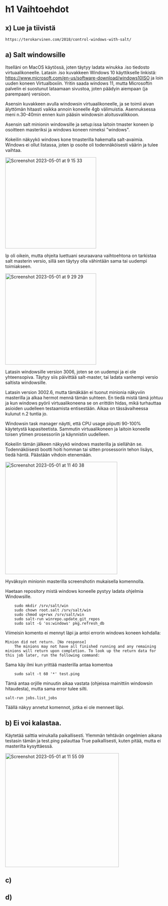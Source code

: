 # h1 Vaihtoehdot

## x) Lue ja tiivistä

    https://terokarvinen.com/2018/control-windows-with-salt/



## a) Salt windowsille

Itselläni on MacOS käytössä, joten täytyy ladata winukka .iso tiedosto virtuaalikoneelle. Latasin .iso kuvakkeen Windows 10 käyttikselle linkistä: https://www.microsoft.com/en-us/software-download/windows10ISO ja loin uuden koneen Virtualboxiin. Yritin saada windows 11, mutta Microsoftin palvelin ei suostunut lataamaan sivustoa, joten päädyin aiempaan (ja parempaan) versioon.

Asensin kuvakkeen avulla windowsin virtuaalikoneelle, ja se toimii aivan älyttömän hitaasti vaikka annoin koneelle 4gb välimuistia. Asennuksessa meni n.30-40min ennen kuin pääsin windowsin aloitusvalikkoon.

Asensin salt minionin windowsille ja setup:issa laitoin tmaster koneen ip osoitteen masteriksi ja windows koneen nimeksi "windows".

Kokeilin näkyykö windows kone tmasterilla hakemalla salt-avaimia. Windows ei ollut listassa, joten ip osoite oli todennäköisesti väärin ja tulee vaihtaa.

<img width="289" alt="Screenshot 2023-05-01 at 9 15 33" src="https://user-images.githubusercontent.com/120730231/235415667-b5becbbc-520a-457b-8c0e-90bc1b7b7bbf.png">


Ip oli oikein, mutta ohjeita luettuani seuraavana vaihtoehtona on tarkistaa salt masterin versio, sillä sen täytyy olla vähintään sama tai uudempi toimiakseen.

<img width="289" alt="Screenshot 2023-05-01 at 9 29 29" src="https://user-images.githubusercontent.com/120730231/235416904-b4621b4d-d5d9-48b1-8602-576fc7a6a3b0.png">

Latasin windowsille version 3006, joten se on uudempi ja ei ole yhteensopiva. Täytyy siis päivittää salt-master, tai ladata vanhempi versio saltista windowsille.

Latasin version 3002.6, mutta tämäkään ei tuonut minionia näkyviin masterilla ja alkaa hermot mennä tämän suhteen. En tiedä mistä tämä johtuu ja kun windows pyörii virtuaalikoneena se on _erittäin_ hidas, mikä turhauttaa asioiden uudelleen testaamista entisestään. Aikaa on tässävaiheessa kulunut n.2 tuntia jo.

Windowsin task manager näytti, että CPU usage piiputti 90-100% käytetystä kapasiteetista. Sammutin virtuaalikoneen ja laitoin koneelle toisen ytimen prosessoriin ja käynnistin uudelleen. 

Kokeilin tämän jälkeen näkyykö windows masterilla ja siellähän se. Todennäköisesti bootti hoiti homman tai sitten prosessorin tehon lisäys, tiedä häntä. Päästään vihdoin etenemään.


<img width="356" alt="Screenshot 2023-05-01 at 11 40 38" src="https://user-images.githubusercontent.com/120730231/235430226-043a47ad-ffdf-403f-ac56-7378828f7aa4.png">

Hyväksyin minionin masterilla screenshotin mukaisella komennolla.

Haetaan repository mistä windows koneelle pystyy ladata ohjelmia Windowsille.

        sudo mkdir /srv/salt/win
        sudo chown root.salt /srv/salt/win
        sudo chmod ug+rwx /srv/salt/win
        sudo salt-run winrepo.update_git_repos
        sudo salt -G 'os:windows' pkg.refresh_db


Viimeisin komento ei mennyt läpi ja antoi errorin windows koneen kohdalla:


    Minion did not return. [No response]
        The minions may not have all finished running and any remaining minions will return upon completion. To look up the return data for this job later, run the following command:

Sama käy ilmi kun yrittää masterilla antaa komentoa

        sudo salt -t 60 '*' test.ping
        
Tämä antaa orjille minuutin aikaa vastata (ohjeissa mainittiin windowsin hitaudesta), mutta sama error tulee silti.


    salt-run jobs.list_jobs
    
Täällä näkyy annetut komennot, jotka ei ole menneet läpi. 


## b) Ei voi kalastaa.

Käytetää salttia winukalla paikallisesti. Ylemmän tehtävän ongelmien aikana testasin tämän ja test.ping palauttaa True paikallisesti, kuten pitää, mutta ei masterilta kysyttäessä.


<img width="361" alt="Screenshot 2023-05-01 at 11 55 09" src="https://user-images.githubusercontent.com/120730231/235431728-1b3e2a6c-1f98-4968-99f2-6b020e7a07b8.png">



## c)

## d)

## 
